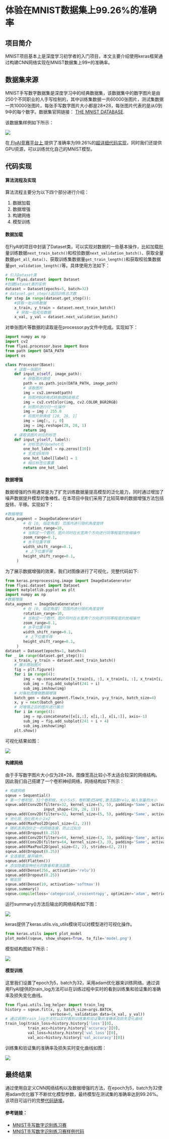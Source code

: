 # 体验在MNIST数据集上99.26%的准确率

## 项目简介

MNIST项目基本上是深度学习初学者的入门项目，本文主要介绍使用keras框架通过构建CNN网络实现在MNIST数据集上99+的准确率。

## 数据集来源

MNIST手写数字数据集是深度学习中的经典数据集，该数据集中的数字图片是由250个不同职业的人手写绘制的，其中训练集数据一共60000张图片，测试集数据一共10000张图片。每张手写数字图片大小都是28\*28，每张图片代表的是从0到9中的每个数字。数据集官网链接： [THE MNIST DATABASE](http://yann.lecun.com/exdb/mnist/).

该数据集样例如下所示：

![](../.gitbook/assets/a.png)

在[ FlyAI竞赛平台上 ](https://www.flyai.com/%20) 提供了准确率为99.26%的[超详细代码实现](https://www.flyai.com/code?data_id=MNIST)，同时我们还提供GPU资源，可以训练优化自己的MNIST模型。

## 代码实现

#### 算法流程及实现

算法流程主要分为以下四个部分进行介绍：

1. 数据加载
2. 数据增强
3. 构建网络
4. 模型训练

#### 数据加载

在FlyAI的项目中封装了Dataset类，可以实现对数据的一些基本操作，比如加载批量训练数据`next_train_batch()`和校验数据`next_validation_batch()`、获取全量数据`get_all_data()`、获取训练集数据量`get_train_length()`和获取校验集数据量`get_validation_length()`等。具体使用方法如下：

```python
# 引入Dataset类
from flyai.dataset import Dataset 
#创建Dataset类的实例
dataset = Dataset(epochs=5, batch=32) 
# dataset.get_step()返回训练总次数
for step in range(dataset.get_step()):  
    #获取一批训练数据
    x_train, y_train = dataset.next_train_batch() 
     # 获取一批校验数据
    x_val, y_val = dataset.next_validation_batch()
```

对单张图片等数据的读取是在processor.py文件中完成。实现如下：

```python
import numpy as np
import cv2
from flyai.processor.base import Base
from path import DATA_PATH
import os

class Processor(Base):
    # 读取一张图片
    def input_x(self, image_path):
        # 获取图片路径
        path = os.path.join(DATA_PATH, image_path)
        # 读取图片
        img = cv2.imread(path)
        # 将图片BGR格式转换成RGB格式
        img = cv2.cvtColor(img, cv2.COLOR_BGR2RGB)
        # 对图片进行归一化操作
        img = img / 255.0
        # 将图片转换成 [28, 28, 1]
        img = img[:, :, 0]
        img = img.reshape(28, 28, 1)
        return img
    # 读取该图片对应的标签
    def input_y(self, label): 
        # 对标签进行onehot化
        one_hot_label = np.zeros([10])  
        # 生成全0矩阵
        one_hot_label[label] = 1  
        # 相应标签位置置
        return one_hot_label
```

#### 数据增强

数据增强的作用通常是为了扩充训练数据量提高模型的泛化能力，同时通过增加了噪声数据提升模型的鲁棒性。在本项目中我们采用了比较简单的数据增强方法包括旋转、平移。实现如下：

```python
#数据增强
data_augment = ImageDataGenerator(
        # 在 [0, 指定角度] 范围内进行随机角度旋转
        rotation_range=10, 
        # 当制定一个数时，图片同时在长宽两个方向进行同等程度的放缩操作
        zoom_range=0.1,  
        # 水平位置平移
        width_shift_range=0.1,  
         # 上下位置平移
        height_shift_range=0.1, 
     )
```

为了展示数据增强的效果，我们对图像进行了可视化，完整代码如下:

```python
from keras.preprocessing.image import ImageDataGenerator
from flyai.dataset import Dataset
import matplotlib.pyplot as plt
import numpy as np
#数据增强
data_augment = ImageDataGenerator(
        # 在 [0, 指定角度] 范围内进行随机角度旋转
        rotation_range=10, 
        # 当制定一个数时，图片同时在长宽两个方向进行同等程度的放缩操作
        zoom_range=0.1,  
        # 水平位置平移
        width_shift_range=0.1,  
         # 上下位置平移
        height_shift_range=0.1, 
     )
dataset = Dataset(epochs=1, batch=4)
for _ in range(dataset.get_step()):
    x_train, y_train = dataset.next_train_batch()
    # 展示原始图片
    fig = plt.figure()
    for i in range(4):
        img = np.concatenate([x_train[i, :], x_train[i, :], x_train[i, :]], axis=-1)
        sub_img = fig.add_subplot(241 + i)
        sub_img.imshow(img)
    # 对每批图像做数据增强
    batch_gen = data_augment.flow(x_train, y=y_train, batch_size=4)
    x, y = next(batch_gen)
    # 对增强之后的图片进行展示
    for i in range(4):
        img = np.concatenate([x[i,:], x[i,:], x[i,:]], axis=-1)
        sub_img = fig.add_subplot(241 + i + 4)
        sub_img.imshow(img)
    plt.show()
```

可视化结果如图：

![](../.gitbook/assets/b.png)

#### 构建网络

由于手写数字图片大小仅为28\*28，图像宽高比较小不太适合较深的网络结构。因此我们自己搭建了一个卷积神经网络，网络结构如下所示：

```python
# 构建网络
sqeue = Sequential()
# 第一个卷积层，32个卷积核，大小５x5，卷积模式SAME,激活函数relu,输入张量的大小
sqeue.add(Conv2D(filters=32, kernel_size=(5, 5), padding='Same', activation='relu',
                 input_shape=(28, 28, 1)))
sqeue.add(Conv2D(filters=32, kernel_size=(5, 5), padding='Same', activation='relu'))
# 池化层,池化核大小２x2
sqeue.add(MaxPool2D(pool_size=(2, 2)))
# 随机丢弃四分之一的网络连接，防止过拟合
sqeue.add(Dropout(0.25))
sqeue.add(Conv2D(filters=64, kernel_size=(3, 3), padding='Same', activation='relu'))
sqeue.add(Conv2D(filters=64, kernel_size=(3, 3), padding='Same', activation='relu'))
sqeue.add(MaxPool2D(pool_size=(2, 2), strides=(2, 2)))
sqeue.add(Dropout(0.25))
# 全连接层,展开操作，
sqeue.add(Flatten())
# 添加隐藏层神经元的数量和激活函数
sqeue.add(Dense(256, activation='relu'))
sqeue.add(Dropout(0.25))
# 输出层
sqeue.add(Dense(10, activation='softmax'))
sqeue.summary()
sqeue.compile(loss='categorical_crossentropy', optimizer='adam', metrics=['accuracy'])
```

运行summary\(\)方法后输出的网络结构如下图：

![](../.gitbook/assets/c.png)

keras提供了keras.utils.vis\_utils模块可以对模型进行可视化操作。

```python
from keras.utils import plot_model
plot_model(sqeue, show_shapes=True, to_file='model.png')
```

模型结构图如下所示：

![](../.gitbook/assets/model.png)

#### 模型训练

这里我们设置了epoch为5，batch为32，采用adam优化器来训练网络。通过调用FlyAI提供的train\_log方法可以在训练过程中实时的看到训练集和验证集的准确率及损失变化曲线。

```python
from flyai.utils.log_helper import train_log
history = sqeue.fit(x, y, batch_size=args.BATCH, 
                    verbose=0, validation_data=(x_val, y_val))
# 通过调用train_log方法可以实时看到训练集和验证集的准确率及损失变化曲线
train_log(train_loss=history.history['loss'][0], 
          train_acc=history.history['accuracy'][0],
          val_loss=history.history['val_loss'][0],
          val_acc=history.history['val_accuracy'][0])
```

训练集和验证集的准确率及损失实时变化曲线如图：

![](../.gitbook/assets/d.png)

## 最终结果

通过使用自定义CNN网络结构以及数据增强的方法，在epoch为5，batch为32使用adam优化器下不断优化模型参数，最终模型在测试集的准确率达到99.26%。该项目可运行的完整[代码链接](https://www.flyai.com/code?data_id=MNIST)。

#### 参考链接：

* [MNIST手写数字识别练习赛](https://www.flyai.com/d/MNIST)
* [MNIST手写数字识别练习赛样例代码](https://www.flyai.com/code?data_id=MNIST)

